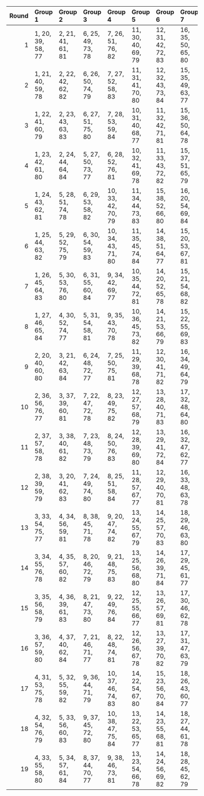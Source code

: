 |   Round | Group 1           | Group 2           | Group 3           | Group 4            | Group 5            | Group 6            | Group 7            | Group 8            | Group 9       | Group 10      | Group 11      | Group 12      | Group 13      | Group 14       | Group 15       | Group 16       | Group 17       | Group 18       | Group 19       |
|--------:|:------------------|:------------------|:------------------|:-------------------|:-------------------|:-------------------|:-------------------|:-------------------|:--------------|:--------------|:--------------|:--------------|:--------------|:---------------|:---------------|:---------------|:---------------|:---------------|:---------------|
|       1 | 1, 20, 39, 58, 77 | 2, 21, 41, 61, 81 | 6, 25, 49, 73, 78 | 7, 26, 51, 76, 82  | 11, 30, 40, 69, 79 | 12, 31, 42, 72, 83 | 16, 35, 50, 65, 80 | 17, 36, 52, 68, 84 | 3, 22, 43, 64 | 4, 23, 45, 67 | 5, 24, 47, 70 | 8, 27, 53, 60 | 9, 28, 55, 63 | 10, 29, 57, 66 | 13, 32, 44, 75 | 14, 33, 46, 59 | 15, 34, 48, 62 | 18, 37, 54, 71 | 19, 38, 56, 74 |
|       2 | 1, 21, 40, 59, 78 | 2, 22, 42, 62, 82 | 6, 26, 50, 74, 79 | 7, 27, 52, 58, 83  | 11, 31, 41, 70, 80 | 12, 32, 43, 73, 84 | 15, 35, 49, 63, 77 | 16, 36, 51, 66, 81 | 3, 23, 44, 65 | 4, 24, 46, 68 | 5, 25, 48, 71 | 8, 28, 54, 61 | 9, 29, 56, 64 | 10, 30, 39, 67 | 13, 33, 45, 76 | 14, 34, 47, 60 | 17, 37, 53, 69 | 18, 38, 55, 72 | 19, 20, 57, 75 |
|       3 | 1, 22, 41, 60, 79 | 2, 23, 43, 63, 83 | 6, 27, 51, 75, 80 | 7, 28, 53, 59, 84  | 10, 31, 40, 68, 77 | 11, 32, 42, 71, 81 | 15, 36, 50, 64, 78 | 16, 37, 52, 67, 82 | 3, 24, 45, 66 | 4, 25, 47, 69 | 5, 26, 49, 72 | 8, 29, 55, 62 | 9, 30, 57, 65 | 12, 33, 44, 74 | 13, 34, 46, 58 | 14, 35, 48, 61 | 17, 38, 54, 70 | 18, 20, 56, 73 | 19, 21, 39, 76 |
|       4 | 1, 23, 42, 61, 80 | 2, 24, 44, 64, 84 | 5, 27, 50, 73, 77 | 6, 28, 52, 76, 81  | 10, 32, 41, 69, 78 | 11, 33, 43, 72, 82 | 15, 37, 51, 65, 79 | 16, 38, 53, 68, 83 | 3, 25, 46, 67 | 4, 26, 48, 70 | 7, 29, 54, 60 | 8, 30, 56, 63 | 9, 31, 39, 66 | 12, 34, 45, 75 | 13, 35, 47, 59 | 14, 36, 49, 62 | 17, 20, 55, 71 | 18, 21, 57, 74 | 19, 22, 40, 58 |
|       5 | 1, 24, 43, 62, 81 | 5, 28, 51, 74, 78 | 6, 29, 53, 58, 82 | 10, 33, 42, 70, 79 | 11, 34, 44, 73, 83 | 15, 38, 52, 66, 80 | 16, 20, 54, 69, 84 | 19, 23, 41, 59, 77 | 2, 25, 45, 65 | 3, 26, 47, 68 | 4, 27, 49, 71 | 7, 30, 55, 61 | 8, 31, 57, 64 | 9, 32, 40, 67  | 12, 35, 46, 76 | 13, 36, 48, 60 | 14, 37, 50, 63 | 17, 21, 56, 72 | 18, 22, 39, 75 |
|       6 | 1, 25, 44, 63, 82 | 5, 29, 52, 75, 79 | 6, 30, 54, 59, 83 | 10, 34, 43, 71, 80 | 11, 35, 45, 74, 84 | 14, 38, 51, 64, 77 | 15, 20, 53, 67, 81 | 19, 24, 42, 60, 78 | 2, 26, 46, 66 | 3, 27, 48, 69 | 4, 28, 50, 72 | 7, 31, 56, 62 | 8, 32, 39, 65 | 9, 33, 41, 68  | 12, 36, 47, 58 | 13, 37, 49, 61 | 16, 21, 55, 70 | 17, 22, 57, 73 | 18, 23, 40, 76 |
|       7 | 1, 26, 45, 64, 83 | 5, 30, 53, 76, 80 | 6, 31, 55, 60, 84 | 9, 34, 42, 69, 77  | 10, 35, 44, 72, 81 | 14, 20, 52, 65, 78 | 15, 21, 54, 68, 82 | 19, 25, 43, 61, 79 | 2, 27, 47, 67 | 3, 28, 49, 70 | 4, 29, 51, 73 | 7, 32, 57, 63 | 8, 33, 40, 66 | 11, 36, 46, 75 | 12, 37, 48, 59 | 13, 38, 50, 62 | 16, 22, 56, 71 | 17, 23, 39, 74 | 18, 24, 41, 58 |
|       8 | 1, 27, 46, 65, 84 | 4, 30, 52, 74, 77 | 5, 31, 54, 58, 81 | 9, 35, 43, 70, 78  | 10, 36, 45, 73, 82 | 14, 21, 53, 66, 79 | 15, 22, 55, 69, 83 | 19, 26, 44, 62, 80 | 2, 28, 48, 68 | 3, 29, 50, 71 | 6, 32, 56, 61 | 7, 33, 39, 64 | 8, 34, 41, 67 | 11, 37, 47, 76 | 12, 38, 49, 60 | 13, 20, 51, 63 | 16, 23, 57, 72 | 17, 24, 40, 75 | 18, 25, 42, 59 |
|       9 | 2, 20, 40, 60, 80 | 3, 21, 42, 63, 84 | 6, 24, 48, 72, 77 | 7, 25, 50, 75, 81  | 11, 29, 39, 68, 78 | 12, 30, 41, 71, 82 | 16, 34, 49, 64, 79 | 17, 35, 51, 67, 83 | 1, 38, 57, 76 | 4, 22, 44, 66 | 5, 23, 46, 69 | 8, 26, 52, 59 | 9, 27, 54, 62 | 10, 28, 56, 65 | 13, 31, 43, 74 | 14, 32, 45, 58 | 15, 33, 47, 61 | 18, 36, 53, 70 | 19, 37, 55, 73 |
|      10 | 2, 36, 56, 76, 77 | 3, 37, 39, 60, 81 | 7, 22, 47, 72, 78 | 8, 23, 49, 75, 82  | 12, 27, 57, 68, 79 | 13, 28, 40, 71, 83 | 17, 32, 48, 64, 80 | 18, 33, 50, 67, 84 | 1, 35, 54, 73 | 4, 38, 41, 63 | 5, 20, 43, 66 | 6, 21, 45, 69 | 9, 24, 51, 59 | 10, 25, 53, 62 | 11, 26, 55, 65 | 14, 29, 42, 74 | 15, 30, 44, 58 | 16, 31, 46, 61 | 19, 34, 52, 70 |
|      11 | 2, 37, 57, 58, 78 | 3, 38, 40, 61, 82 | 7, 23, 48, 73, 79 | 8, 24, 50, 76, 83  | 12, 28, 39, 69, 80 | 13, 29, 41, 72, 84 | 16, 32, 47, 62, 77 | 17, 33, 49, 65, 81 | 1, 36, 55, 74 | 4, 20, 42, 64 | 5, 21, 44, 67 | 6, 22, 46, 70 | 9, 25, 52, 60 | 10, 26, 54, 63 | 11, 27, 56, 66 | 14, 30, 43, 75 | 15, 31, 45, 59 | 18, 34, 51, 68 | 19, 35, 53, 71 |
|      12 | 2, 38, 39, 59, 79 | 3, 20, 41, 62, 83 | 7, 24, 49, 74, 80 | 8, 25, 51, 58, 84  | 11, 28, 57, 67, 77 | 12, 29, 40, 70, 81 | 16, 33, 48, 63, 78 | 17, 34, 50, 66, 82 | 1, 37, 56, 75 | 4, 21, 43, 65 | 5, 22, 45, 68 | 6, 23, 47, 71 | 9, 26, 53, 61 | 10, 27, 55, 64 | 13, 30, 42, 73 | 14, 31, 44, 76 | 15, 32, 46, 60 | 18, 35, 52, 69 | 19, 36, 54, 72 |
|      13 | 3, 33, 54, 75, 77 | 4, 34, 56, 59, 81 | 8, 38, 45, 71, 78 | 9, 20, 47, 74, 82  | 13, 24, 55, 67, 79 | 14, 25, 57, 70, 83 | 18, 29, 46, 63, 80 | 19, 30, 48, 66, 84 | 1, 31, 50, 69 | 2, 32, 52, 72 | 5, 35, 39, 62 | 6, 36, 41, 65 | 7, 37, 43, 68 | 10, 21, 49, 58 | 11, 22, 51, 61 | 12, 23, 53, 64 | 15, 26, 40, 73 | 16, 27, 42, 76 | 17, 28, 44, 60 |
|      14 | 3, 34, 55, 76, 78 | 4, 35, 57, 60, 82 | 8, 20, 46, 72, 79 | 9, 21, 48, 75, 83  | 13, 25, 56, 68, 80 | 14, 26, 39, 71, 84 | 17, 29, 45, 61, 77 | 18, 30, 47, 64, 81 | 1, 32, 51, 70 | 2, 33, 53, 73 | 5, 36, 40, 63 | 6, 37, 42, 66 | 7, 38, 44, 69 | 10, 22, 50, 59 | 11, 23, 52, 62 | 12, 24, 54, 65 | 15, 27, 41, 74 | 16, 28, 43, 58 | 19, 31, 49, 67 |
|      15 | 3, 35, 56, 58, 79 | 4, 36, 39, 61, 83 | 8, 21, 47, 73, 80 | 9, 22, 49, 76, 84  | 12, 25, 55, 66, 77 | 13, 26, 57, 69, 81 | 17, 30, 46, 62, 78 | 18, 31, 48, 65, 82 | 1, 33, 52, 71 | 2, 34, 54, 74 | 5, 37, 41, 64 | 6, 38, 43, 67 | 7, 20, 45, 70 | 10, 23, 51, 60 | 11, 24, 53, 63 | 14, 27, 40, 72 | 15, 28, 42, 75 | 16, 29, 44, 59 | 19, 32, 50, 68 |
|      16 | 3, 36, 57, 59, 80 | 4, 37, 40, 62, 84 | 7, 21, 46, 71, 77 | 8, 22, 48, 74, 81  | 12, 26, 56, 67, 78 | 13, 27, 39, 70, 82 | 17, 31, 47, 63, 79 | 18, 32, 49, 66, 83 | 1, 34, 53, 72 | 2, 35, 55, 75 | 5, 38, 42, 65 | 6, 20, 44, 68 | 9, 23, 50, 58 | 10, 24, 52, 61 | 11, 25, 54, 64 | 14, 28, 41, 73 | 15, 29, 43, 76 | 16, 30, 45, 60 | 19, 33, 51, 69 |
|      17 | 4, 31, 53, 75, 78 | 5, 32, 55, 59, 82 | 9, 36, 44, 71, 79 | 10, 37, 46, 74, 83 | 14, 22, 54, 67, 80 | 15, 23, 56, 70, 84 | 18, 26, 43, 60, 77 | 19, 27, 45, 63, 81 | 1, 28, 47, 66 | 2, 29, 49, 69 | 3, 30, 51, 72 | 6, 33, 57, 62 | 7, 34, 40, 65 | 8, 35, 42, 68  | 11, 38, 48, 58 | 12, 20, 50, 61 | 13, 21, 52, 64 | 16, 24, 39, 73 | 17, 25, 41, 76 |
|      18 | 4, 32, 54, 76, 79 | 5, 33, 56, 60, 83 | 9, 37, 45, 72, 80 | 10, 38, 47, 75, 84 | 13, 22, 53, 65, 77 | 14, 23, 55, 68, 81 | 18, 27, 44, 61, 78 | 19, 28, 46, 64, 82 | 1, 29, 48, 67 | 2, 30, 50, 70 | 3, 31, 52, 73 | 6, 34, 39, 63 | 7, 35, 41, 66 | 8, 36, 43, 69  | 11, 20, 49, 59 | 12, 21, 51, 62 | 15, 24, 57, 71 | 16, 25, 40, 74 | 17, 26, 42, 58 |
|      19 | 4, 33, 55, 58, 80 | 5, 34, 57, 61, 84 | 8, 37, 44, 70, 77 | 9, 38, 46, 73, 81  | 13, 23, 54, 66, 78 | 14, 24, 56, 69, 82 | 18, 28, 45, 62, 79 | 19, 29, 47, 65, 83 | 1, 30, 49, 68 | 2, 31, 51, 71 | 3, 32, 53, 74 | 6, 35, 40, 64 | 7, 36, 42, 67 | 10, 20, 48, 76 | 11, 21, 50, 60 | 12, 22, 52, 63 | 15, 25, 39, 72 | 16, 26, 41, 75 | 17, 27, 43, 59 |